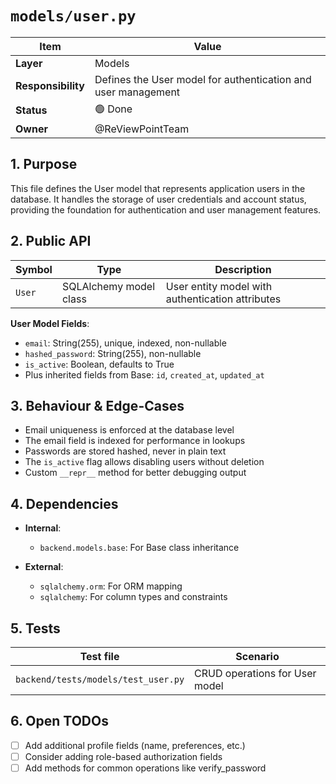 # `models/user.py`

| Item | Value |
|------|-------|
| **Layer** | Models |
| **Responsibility** | Defines the User model for authentication and user management |
| **Status** | 🟢 Done |
| **Owner** | @ReViewPointTeam |

## 1. Purpose  
This file defines the User model that represents application users in the database. It handles the storage of user credentials and account status, providing the foundation for authentication and user management features.

## 2. Public API  

| Symbol | Type | Description |
|--------|------|-------------|
| `User` | SQLAlchemy model class | User entity model with authentication attributes |

**User Model Fields**:
- `email`: String(255), unique, indexed, non-nullable
- `hashed_password`: String(255), non-nullable
- `is_active`: Boolean, defaults to True
- Plus inherited fields from Base: `id`, `created_at`, `updated_at`

## 3. Behaviour & Edge-Cases  

- Email uniqueness is enforced at the database level
- The email field is indexed for performance in lookups
- Passwords are stored hashed, never in plain text
- The `is_active` flag allows disabling users without deletion
- Custom `__repr__` method for better debugging output

## 4. Dependencies  

- **Internal**:
  - `backend.models.base`: For Base class inheritance
  
- **External**:
  - `sqlalchemy.orm`: For ORM mapping
  - `sqlalchemy`: For column types and constraints

## 5. Tests  

| Test file | Scenario |
|-----------|----------|
| `backend/tests/models/test_user.py` | CRUD operations for User model |

## 6. Open TODOs  
- [ ] Add additional profile fields (name, preferences, etc.)
- [ ] Consider adding role-based authorization fields
- [ ] Add methods for common operations like verify_password
